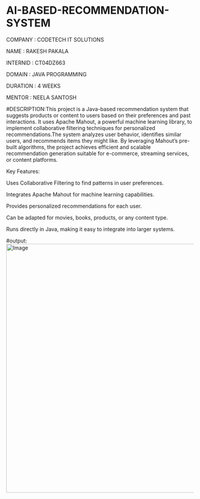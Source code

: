 # AI-BASED-RECOMMENDATION-SYSTEM

COMPANY : CODETECH IT SOLUTIONS

NAME : RAKESH PAKALA

INTERNID : CT04DZ663

DOMAIN : JAVA PROGRAMMING

DURATION : 4 WEEKS

MENTOR : NEELA SANTOSH

#DESCRIPTION:This project is a Java-based recommendation system that suggests products or content to users based on their preferences and past interactions. It uses Apache Mahout, a powerful machine learning library, to implement collaborative filtering techniques for personalized recommendations.The system analyzes user behavior, identifies similar users, and recommends items they might like. By leveraging Mahout’s pre-built algorithms, the project achieves efficient and scalable recommendation generation suitable for e-commerce, streaming services, or content platforms.

Key Features:

Uses Collaborative Filtering to find patterns in user preferences.

Integrates Apache Mahout for machine learning capabilities.

Provides personalized recommendations for each user.

Can be adapted for movies, books, products, or any content type.

Runs directly in Java, making it easy to integrate into larger systems.

#output:
<img width="1019" height="667" alt="Image" src="https://github.com/user-attachments/assets/d5948ec7-d709-4f80-bef3-6b86aca7d5f3" />

